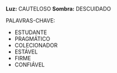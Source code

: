 **Luz:** CAUTELOSO
**Sombra:** DESCUIDADO

PALAVRAS-CHAVE:
- ESTUDANTE
- PRAGMÁTICO
- COLECIONADOR
- ESTÁVEL
- FIRME
- CONFIÁVEL
